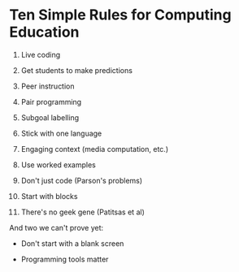 # Ten Simple Rules for Computing Education

1. Live coding

2. Get students to make predictions

3. Peer instruction

4. Pair programming

5. Subgoal labelling

6. Stick with one language

7. Engaging context (media computation, etc.)

8. Use worked examples

8. Don't just code (Parson's problems)

9. Start with blocks

10. There's no geek gene (Patitsas et al)

And two we can't prove yet:

- Don't start with a blank screen

- Programming tools matter
